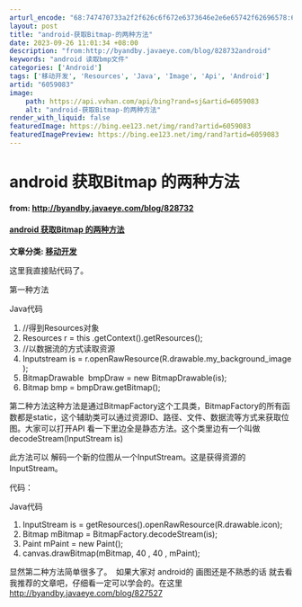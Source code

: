 ```yaml
---
arturl_encode: "68:747470733a2f2f626c6f672e6373646e2e6e65742f62696578:662f61727469636c652f64657461696c732f36303539303833"
layout: post
title: "android-获取Bitmap-的两种方法"
date: 2023-09-26 11:01:34 +08:00
description: "from:http://byandby.javaeye.com/blog/828732android"
keywords: "android 读取bmp文件"
categories: ['Android']
tags: ['移动开发', 'Resources', 'Java', 'Image', 'Api', 'Android']
artid: "6059083"
image:
    path: https://api.vvhan.com/api/bing?rand=sj&artid=6059083
    alt: "android-获取Bitmap-的两种方法"
render_with_liquid: false
featuredImage: https://bing.ee123.net/img/rand?artid=6059083
featuredImagePreview: https://bing.ee123.net/img/rand?artid=6059083
---
```


# android 获取Bitmap 的两种方法

#### from: <http://byandby.javaeye.com/blog/828732>

#### [android 获取Bitmap 的两种方法](http://byandby.javaeye.com/blog/828732)

**文章分类:
[移动开发](http://www.javaeye.com/blogs/category/mobile)**

这里我直接贴代码了。
  
第一种方法
  

Java代码

1. //得到Resources对象
2. Resources r =
   this
   .getContext().getResources();
3. //以数据流的方式读取资源
4. Inputstream is = r.openRawResource(R.drawable.my\_background\_image);
5. BitmapDrawable  bmpDraw =
   new
   BitmapDrawable(is);
6. Bitmap bmp = bmpDraw.getBitmap();

  
  
第二种方法这种方法是通过BitmapFactory这个工具类，BitmapFactory的所有函数都是static，这个辅助类可以通过资源ID、路径、文件、数据流等方式来获取位图。大家可以打开API 看一下里边全是静态方法。这个类里边有一个叫做 decodeStream(InputStream is)
  
此方法可以 解码一个新的位图从一个InputStream。这是获得资源的InputStream。
  
代码：
  

Java代码

1. InputStream is = getResources().openRawResource(R.drawable.icon);
2. Bitmap mBitmap = BitmapFactory.decodeStream(is);
3. Paint mPaint =
   new
   Paint();
4. canvas.drawBitmap(mBitmap,
   40
   ,
   40
   , mPaint);

  
  
显然第二种方法简单很多了。  如果大家对 android的 画图还是不熟悉的话 就去看我推荐的文章吧，仔细看一定可以学会的。在这里
<http://byandby.javaeye.com/blog/827527>